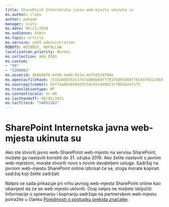 ```yaml
---
title: SharePoint Internetska javna web-mjesta ukinuta su
ms.author: clake
author: pebaum
manager: scotv
ms.date: 04/21/2020
ms.audience: Admin
ms.topic: article
ms.service: o365-administration
ROBOTS: NOINDEX, NOFOLLOW
localization_priority: Normal
ms.collection: Adm_O365
ms.custom:
- "99"
- "5200001"
ms.assetid: 4b8b89f8-bfd8-4a60-812a-daf5d519788e
ms.openlocfilehash: c515a8b0353c5747a086b68ff7937bd95888f70c43f6d134b4756653e2177b0b
ms.sourcegitcommit: b5f7da89a650d2915dc652449623c78be6247175
ms.translationtype: MT
ms.contentlocale: hr-HR
ms.lasthandoff: 08/05/2021
ms.locfileid: "54051262"
---
```

# <a name="sharepoint-online-public-websites-are-being-discontinued"></a>SharePoint Internetska javna web-mjesta ukinuta su

Ako ste stvorili javno web-SharePoint web-mjesto na servisu SharePoint, možete ga nastaviti koristiti do 31. ožujka 2018. Ako želite nastaviti s javnim web-mjestom, morate stvoriti novo s novim davateljem usluga. Sadržaj na javnom web-mjestu SharePoint online izbrisat će se, stoga morate kopirati sadržaj koji želite zadržati.
  
Natpis se sada prikazuje pri vrhu javnog web-mjesta SharePoint online kao obavijest da će se web-mjesto ukloniti. Ovaj natpis ne možete isključiti. Informacije o spremanju i kopiranju sadržaja na partnerskom web-mjestu potražite u članku [Pojedinosti o postupku prekida značajke](https://go.microsoft.com/fwlink/?linkid=866980).
  